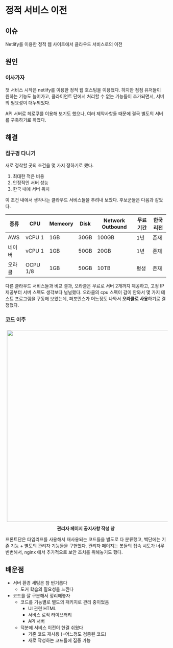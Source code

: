 # 정적 서비스 이전
## 이슈 
Netlify를 이용한 정적 웹 사이트에서 클라우드 서비스로의 이전

## 원인
### 이사가자
첫 서비스 시작은 netlify를 이용한 정적 웹 호스팅을 이용했다.
하지만 점점 유저들이 원하는 기능도 늘어가고, 클라이언트 단에서 처리할 수 없는 기능들이 추가되면서, 서버의 필요성이 대두되었다.

API 서버로 헤로쿠를 이용해 보기도 했으나, 여러 제약사항들 때문에 결국 별도의 서버를 구축하기로 하였다.

## 해결
### 집구경 다니기
새로 정착할 곳의 조건을 몇 가지 정하기로 했다.
1. 최대한 적은 비용
2. 안정적인 서버 성능
3. 한국 내에 서버 위치

이 조건 내에서 생각나는 클라우드 서비스들을 추려내 보았다.
후보군들은 다음과 같았다.

|종류|CPU|Memeory|Disk|Network Outbound|무료 기간|한국 리전|
|----|----|----|----|----|----|----|
|AWS|vCPU 1|1GB|30GB|100GB|1년|존재|
|네이버|vCPU 1|1GB|50GB|20GB|1년|존재|
|오라클|OCPU 1/8|1GB|50GB|10TB|평생|존재|

다른 클라우드 서비스들과 비교 결과, 
오라클은 무료로 서버 2개까지 제공하고, 고정 IP 제공부터 서버 스펙도 생각보다 널널했다. 오라클의 cpu 스펙이 감이 안와서 몇 가지 테스트 프로그램을 구동해 보았는데, 퍼포먼스가 어느정도 나와서 <strong>오라클로 사용</strong>하기로 결정했다.

### 코드 이주
<div>
<img src="https://user-images.githubusercontent.com/59993347/174504606-62f8dc21-6fbe-4b51-bbd2-91158cf7efbe.jpg" width=600 style="text-align:center; margin:5px;">
<p style="text-align:center; margin:5px;"><strong>관리자 페이지 공지사항 작성 창</strong></p>
</div>

프론트단은 타임리프를 사용해서 재사용되는 코드들을 별도로 다 분류했고, 백단에는 기존 기능 + 별도의 관리자 기능들을 구현했다.
관리자 페이지는 봇들의 접속 시도가 너무 빈번해서, nginx 에서 추가적으로 보안 조치를 취해놓기도 했다. 

## 배운점
- 서버 환경 세팅은 참 번거롭다
    - 도커 학습의 필요성을 느낀다
- 코드를 잘 구분해서 정리해놓자
    - 코드를 기능별로 별도의 패키지로 관리 중이었음
        - UI 관련 HTML
        - 서비스 로직 라이브러리
        - API 서버
    - 덕분에 서비스 이전이 한결 쉬웠다
        - 기존 코드 재사용 (=어느정도 검증된 코드)
        - 새로 작성하는 코드들에 집중 가능